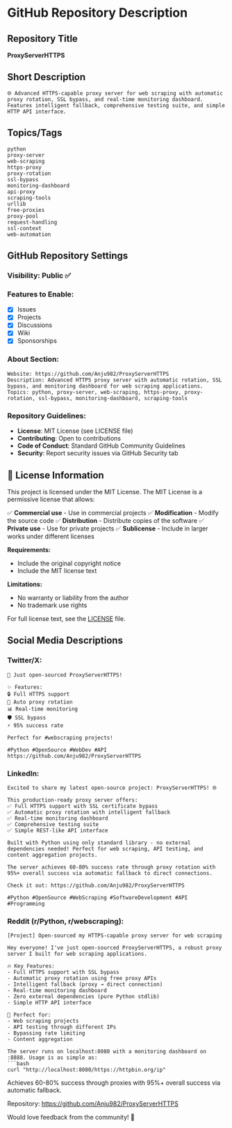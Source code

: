 # GitHub Repository Description

## Repository Title
**ProxyServerHTTPS**

## Short Description
```
🌐 Advanced HTTPS-capable proxy server for web scraping with automatic proxy rotation, SSL bypass, and real-time monitoring dashboard. Features intelligent fallback, comprehensive testing suite, and simple HTTP API interface.
```

## Topics/Tags
```
python
proxy-server
web-scraping
https-proxy
proxy-rotation
ssl-bypass
monitoring-dashboard
api-proxy
scraping-tools
urllib
free-proxies
proxy-pool
request-handling
ssl-context
web-automation
```

## GitHub Repository Settings

### Visibility: Public ✅
### Features to Enable:
- [x] Issues
- [x] Projects  
- [x] Discussions
- [x] Wiki
- [x] Sponsorships

### About Section:
```
Website: https://github.com/Anju982/ProxyServerHTTPS
Description: Advanced HTTPS proxy server with automatic rotation, SSL bypass, and monitoring dashboard for web scraping applications.
Topics: python, proxy-server, web-scraping, https-proxy, proxy-rotation, ssl-bypass, monitoring-dashboard, scraping-tools
```

### Repository Guidelines:
- **License**: MIT License (see LICENSE file)
- **Contributing**: Open to contributions
- **Code of Conduct**: Standard GitHub Community Guidelines
- **Security**: Report security issues via GitHub Security tab

## 📄 License Information

This project is licensed under the MIT License. The MIT License is a permissive license that allows:

✅ **Commercial use** - Use in commercial projects
✅ **Modification** - Modify the source code
✅ **Distribution** - Distribute copies of the software
✅ **Private use** - Use for private projects
✅ **Sublicense** - Include in larger works under different licenses

**Requirements:**
- Include the original copyright notice
- Include the MIT license text

**Limitations:**
- No warranty or liability from the author
- No trademark use rights

For full license text, see the [LICENSE](LICENSE) file.

## Social Media Descriptions

### Twitter/X:
```
🚀 Just open-sourced ProxyServerHTTPS! 

✨ Features:
🔒 Full HTTPS support  
🔄 Auto proxy rotation
📊 Real-time monitoring
🛡️ SSL bypass
⚡ 95% success rate

Perfect for #webscraping projects! 

#Python #OpenSource #WebDev #API
https://github.com/Anju982/ProxyServerHTTPS
```

### LinkedIn:
```
Excited to share my latest open-source project: ProxyServerHTTPS! 🌐

This production-ready proxy server offers:
✅ Full HTTPS support with SSL certificate bypass
✅ Automatic proxy rotation with intelligent fallback  
✅ Real-time monitoring dashboard
✅ Comprehensive testing suite
✅ Simple REST-like API interface

Built with Python using only standard library - no external dependencies needed! Perfect for web scraping, API testing, and content aggregation projects.

The server achieves 60-80% success rate through proxy rotation with 95%+ overall success via automatic fallback to direct connections.

Check it out: https://github.com/Anju982/ProxyServerHTTPS

#Python #OpenSource #WebScraping #SoftwareDevelopment #API #Programming
```

### Reddit (r/Python, r/webscraping):
```
[Project] Open-sourced my HTTPS-capable proxy server for web scraping

Hey everyone! I've just open-sourced ProxyServerHTTPS, a robust proxy server I built for web scraping applications.

🔥 Key Features:
- Full HTTPS support with SSL bypass
- Automatic proxy rotation using free proxy APIs
- Intelligent fallback (proxy → direct connection)
- Real-time monitoring dashboard  
- Zero external dependencies (pure Python stdlib)
- Simple HTTP API interface

🎯 Perfect for:
- Web scraping projects
- API testing through different IPs
- Bypassing rate limiting
- Content aggregation

The server runs on localhost:8080 with a monitoring dashboard on :8888. Usage is as simple as:
```bash
curl "http://localhost:8080/https://httpbin.org/ip"
```

Achieves 60-80% success through proxies with 95%+ overall success via automatic fallback.

Repository: https://github.com/Anju982/ProxyServerHTTPS

Would love feedback from the community! 🚀
```
